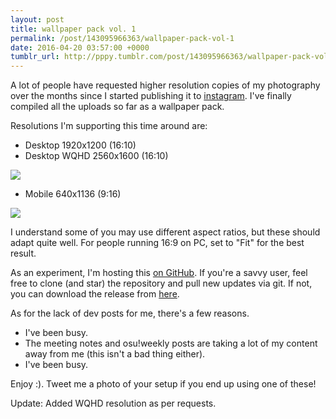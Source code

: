 ```yaml
---
layout: post
title: wallpaper pack vol. 1
permalink: /post/143095966363/wallpaper-pack-vol-1
date: 2016-04-20 03:57:00 +0000
tumblr_url: http://pppy.tumblr.com/post/143095966363/wallpaper-pack-vol-1
---
```

A lot of people have requested higher resolution copies of my photography over the months since I started publishing it to [instagram](https://www.instagram.com/__ppy/). I've finally compiled all the uploads so far as a wallpaper pack.

Resolutions I'm supporting this time around are:

- Desktop 1920x1200 (16:10)
- Desktop WQHD 2560x1600 (16:10)

![](https://puu.sh/ooSL3/210250cd04.jpg)

- Mobile 640x1136 (9:16)

![](https://puu.sh/ooSMr/0b82fe562a.jpg)

I understand some of you may use different aspect ratios, but these should adapt quite well. For people running 16:9 on PC, set to "Fit" for the best result.

As an experiment, I'm hosting this [on GitHub](https://github.com/peppy/wallpapers). If you're a savvy user, feel free to clone (and star) the repository and pull new updates via git. If not, you can download the release from [here](https://github.com/peppy/wallpapers/releases).

As for the lack of dev posts for me, there's a few reasons.

- I've been busy.
- The meeting notes and osu!weekly posts are taking a lot of my content away from me (this isn't a bad thing either).
- I've been busy.

Enjoy :). Tweet me a photo of your setup if you end up using one of these!

Update: Added WQHD resolution as per requests.